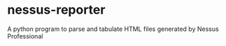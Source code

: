 # nessus-reporter
A python program to parse and tabulate HTML files generated by Nessus Professional
